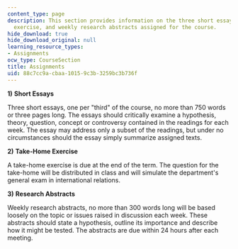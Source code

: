 ```yaml
---
content_type: page
description: This section provides information on the three short essays, take-home
  exercise, and weekly research abstracts assigned for the course.
hide_download: true
hide_download_original: null
learning_resource_types:
- Assignments
ocw_type: CourseSection
title: Assignments
uid: 88c7cc9a-cbaa-1015-9c3b-3259bc3b736f
---
```


**1)** **Short Essays**

Three short essays, one per "third" of the course, no more than 750 words or three pages long. The essays should critically examine a hypothesis, theory, question, concept or controversy contained in the readings for each week. The essay may address only a subset of the readings, but under no circumstances should the essay simply summarize assigned texts.

**2)** **Take-Home Exercise**

A take-home exercise is due at the end of the term. The question for the take-home will be distributed in class and will simulate the department's general exam in international relations.

**3)** **Research Abstracts**

Weekly research abstracts, no more than 300 words long will be based loosely on the topic or issues raised in discussion each week. These abstracts should state a hypothesis, outline its importance and describe how it might be tested. The abstracts are due within 24 hours after each meeting.